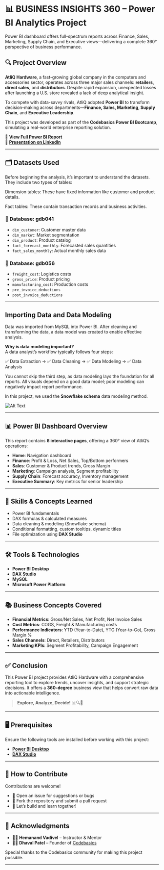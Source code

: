 # 📊 BUSINESS INSIGHTS 360 – Power BI Analytics Project
Power BI dashboard offers full-spectrum reports across Finance, Sales, Marketing, Supply Chain, and Executive views—delivering a complete 360° perspective of business performance.

## 🔍 Project Overview

**AtliQ Hardware**, a fast-growing global company in the computers and accessories sector, operates across three major sales channels: **retailers**, **direct sales**, and **distributors**. Despite rapid expansion, unexpected losses after launching a U.S. store revealed a lack of deep analytical insight.

To compete with data-savvy rivals, AtliQ adopted **Power BI** to transform decision-making across departments—**Finance, Sales, Marketing, Supply Chain**, and **Executive Leadership**.

This project was developed as part of the **Codebasics Power BI Bootcamp**, simulating a real-world enterprise reporting solution.

🔗 [**View Full Power BI Report**](https://app.powerbi.com/reportEmbed?reportId=0f1ee816-6b6c-4c5a-9ab6-1d65b638f67f&appId=9fc65aef-3cba-4ab8-b15b-106fba5191ac&autoAuth=true&ctid=c6e549b3-5f45-4032-aae9-d4244dc5b2c4)  
🎥 [**Presentation on LinkedIn**](https://www.linkedin.com/feed/update/urn:li:activity:7298590161620131840/)

---

## 🗂️ Datasets Used
Before beginning the analysis, it’s important to understand the datasets. They include two types of tables:

Dimension tables: These have fixed information like customer and product details.

Fact tables: These contain transaction records and business activities.
### 📁 **Database: gdb041**
- `dim_customer`: Customer master data  
- `dim_market`: Market segmentation  
- `dim_product`: Product catalog  
- `fact_forecast_monthly`: Forecasted sales quantities  
- `fact_sales_monthly`: Actual monthly sales data  

### 📁 **Database: gdb056**
- `freight_cost`: Logistics costs  
- `gross_price`: Product pricing  
- `manufacturing_cost`: Production costs  
- `pre_invoice_deductions`
- `post_invoice_deductions`

---

## Importing Data and Data Modeling

Data was imported from MySQL into Power BI. After cleaning and transforming the data, a data model was created to enable effective analysis.

**Why is data modeling important?**  
A data analyst’s workflow typically follows four steps:

✅ Data Extraction → ✅ Data Cleaning → ✅ Data Modeling → ✅ Data Analysis

You cannot skip the third step, as data modeling lays the foundation for all reports. All visuals depend on a good data model; poor modeling can negatively impact report performance.

In this project, we used the **Snowflake schema** data modeling method.

![Alt Text](Data_model.png)

---

## 📊 Power BI Dashboard Overview

This report contains **6 interactive pages**, offering a 360° view of AtliQ’s operations:

- **Home**: Navigation dashboard  
- **Finance**: Profit & Loss, Net Sales, Top/Bottom performers  
- **Sales**: Customer & Product trends, Gross Margin  
- **Marketing**: Campaign analysis, Segment profitability  
- **Supply Chain**: Forecast accuracy, Inventory management  
- **Executive Summary**: Key metrics for senior leadership  

---

## 🧠 Skills & Concepts Learned

- Power BI fundamentals  
- DAX formulas & calculated measures  
- Data cleaning & modeling (Snowflake schema)  
- Conditional formatting, custom tooltips, dynamic titles  
- File optimization using **DAX Studio**  

---

## 🛠 Tools & Technologies

- **Power BI Desktop**  
- **DAX Studio**  
- **MySQL**  
- **Microsoft Power Platform**  

---

## 📚 Business Concepts Covered

- **Financial Metrics**: Gross/Net Sales, Net Profit, Net Invoice Sales  
- **Cost Metrics**: COGS, Freight & Manufacturing costs  
- **Performance Indicators**: YTD (Year-to-Date), YTG (Year-to-Go), Gross Margin %  
- **Sales Channels**: Direct, Retailers, Distributors  
- **Marketing KPIs**: Segment Profitability, Campaign Engagement  

---

## ✅ Conclusion

This Power BI project provides AtliQ Hardware with a comprehensive reporting tool to explore trends, uncover insights, and support strategic decisions. It offers a **360-degree** business view that helps convert raw data into actionable intelligence.

> **Explore, Analyze, Decide!** 📊🔍🚀

---

## 🖥️ Prerequisites

Ensure the following tools are installed before working with this project:

- [**Power BI Desktop**](https://powerbi.microsoft.com/desktop/)  
- [**DAX Studio**](https://daxstudio.org/)

---

## 🤝 How to Contribute

Contributions are welcome!

- 📌 Open an issue for suggestions or bugs  
- 📌 Fork the repository and submit a pull request  
- 💬 Let’s build and learn together!

---

## 🙏 Acknowledgments

- 👨‍🏫 **Hemanand Vadivel** – Instructor & Mentor  
- 👨‍💻 **Dhaval Patel** – Founder of [Codebasics](https://codebasics.io)  

Special thanks to the Codebasics community for making this project possible.

---

